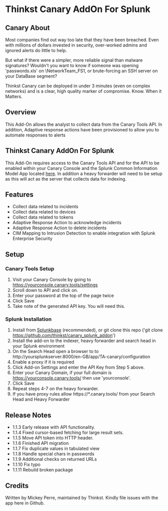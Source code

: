 # Thinkst Canary AddOn For Splunk

## Canary About
Most companies find out way too late that they have been breached. Even with millions of dollars invested in security, over-worked admins and ignored alerts do little to help.

But what if there were a simpler, more reliable signal than malware signatures? Wouldn't you want to know if someone was opening 'passwords.xls' on \\NetworkTeam_FS1, or brute-forcing an SSH server on your DataBase segment?

Thinkst Canary can be deployed in under 3 minutes (even on complex networks) and is a clear, high quality marker of compromise. Know. When it Matters.

## Overview
This Add-On allows the analyst to collect data from the Canary Tools API.  In addition, Adaptive response actions have been provisioned to allow you to automate responses to alerts

## Thinkst Canary AddOn For Splunk
This Add-On requires access to the Canary Tools API and for the API to be enabled within your Canary Console and the Splunk Common Information Model App located [here](https://splunkbase.splunk.com/app/1621/).  In addition a heavy forwarder will need to be setup as this will act as the server that collects data for indexing.

## Features
- Collect data related to incidents
- Collect data related to devices
- Collect data related to tokens
- Adaptive Response Action to acknowledge incidents
- Adaptive Response Action to delete incidents
- CIM Mapping to Intrusion Detection to enable integration with Splunk Enterprise Security

## Setup
### Canary Tools Setup
1. Visit your Canary Console by going to https://yourconsole.canary.tools/settings
2. Scroll down to API and click on.
3. Enter your password at the top of the page twice
4. Click Save
5. Take note of the generated API key.  You will need this.

### Splunk Installation

1. Install from [Splunkbase](https://splunkbase.splunk.com/app/3980/) (recommended), or git clone this repo ('git clone https://github.com/thinkst/canary_splunk_addon')
2. Install the add-on to the indexer, heavy forwarder and search head in your Splunk environment
3. On the Search Head open a browser to to http://yoursplunkserver:8000/en-GB/app/TA-canary/configuration
4. Enable a proxy if it is required
5. Click Add-on Settings and enter the API Key from Step 5 above.
6. Enter your Canary Domain, if your full domain is https://yourconsole.canary.tools/ then use 'yourconsole'.
7. Click Save
8. Repeat steps 4-7 on the heavy forwarder.
7. If you have proxy rules  allow https://*.canary.tools/ from your Search Head and Heavy Forwarder


## Release Notes
- 1.1.3 Early release with API functionality.
- 1.1.4 Fixed cursor-based fetching for large result sets.
- 1.1.5 Move API token into HTTP header.
- 1.1.6 Finished API migration
- 1.1.7 Fix duplicate values in tabulated view
- 1.1.8 Handle special chars in passwords
- 1.1.9 Additional checks on returned URLs
- 1.1.10 Fix typo
- 1.1.11 Rebuild broken package

## Credits
Written by Mickey Perre, maintained by Thinkst. Kindly file issues with the app here in Github.
